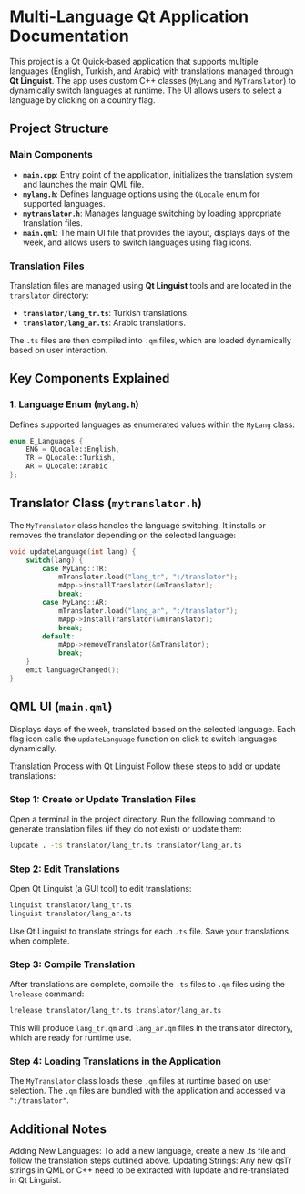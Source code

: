 # Multi-Language Qt Application Documentation

This project is a Qt Quick-based application that supports multiple languages (English, Turkish, and Arabic) with translations managed through **Qt Linguist**. The app uses custom C++ classes (`MyLang` and `MyTranslator`) to dynamically switch languages at runtime. The UI allows users to select a language by clicking on a country flag.

## Project Structure

### Main Components

- **`main.cpp`**: Entry point of the application, initializes the translation system and launches the main QML file.
- **`mylang.h`**: Defines language options using the `QLocale` enum for supported languages.
- **`mytranslator.h`**: Manages language switching by loading appropriate translation files.
- **`main.qml`**: The main UI file that provides the layout, displays days of the week, and allows users to switch languages using flag icons.

### Translation Files

Translation files are managed using **Qt Linguist** tools and are located in the `translator` directory:
- **`translator/lang_tr.ts`**: Turkish translations.
- **`translator/lang_ar.ts`**: Arabic translations.

The `.ts` files are then compiled into `.qm` files, which are loaded dynamically based on user interaction.

## Key Components Explained

### 1. Language Enum (`mylang.h`)

Defines supported languages as enumerated values within the `MyLang` class:
```cpp
enum E_Languages {
    ENG = QLocale::English,
    TR = QLocale::Turkish,
    AR = QLocale::Arabic
};

```

## Translator Class (`mytranslator.h`)
The `MyTranslator` class handles the language switching. It installs or removes the translator depending on the selected language:
```cpp
void updateLanguage(int lang) {
    switch(lang) {
        case MyLang::TR:
            mTranslator.load("lang_tr", ":/translator");
            mApp->installTranslator(&mTranslator);
            break;
        case MyLang::AR:
            mTranslator.load("lang_ar", ":/translator");
            mApp->installTranslator(&mTranslator);
            break;
        default:
            mApp->removeTranslator(&mTranslator);
            break;
    }
    emit languageChanged();
}

```


## QML UI (`main.qml`)
Displays days of the week, translated based on the selected language. Each flag icon calls the `updateLanguage` function on click to switch languages dynamically.

Translation Process with Qt Linguist
Follow these steps to add or update translations:

### Step 1: Create or Update Translation Files
Open a terminal in the project directory.
Run the following command to generate translation files (if they do not exist) or update them:

```bash
lupdate . -ts translator/lang_tr.ts translator/lang_ar.ts
```

### Step 2: Edit Translations

Open Qt Linguist (a GUI tool) to edit translations:

```bash
linguist translator/lang_tr.ts
linguist translator/lang_ar.ts
```


Use Qt Linguist to translate strings for each `.ts` file. Save your translations when complete.


### Step 3: Compile Translation
After translations are complete, compile the `.ts` files to `.qm` files using the `lrelease` command:
```bash
lrelease translator/lang_tr.ts translator/lang_ar.ts
```
This will produce `lang_tr.qm` and `lang_ar.qm` files in the translator directory, which are ready for runtime use.


### Step 4: Loading Translations in the Application
The `MyTranslator` class loads these `.qm` files at runtime based on user selection. The `.qm` files are bundled with the application and accessed via `":/translator"`.

## Additional Notes
Adding New Languages: To add a new language, create a new .ts file and follow the translation steps outlined above.
Updating Strings: Any new qsTr strings in QML or C++ need to be extracted with lupdate and re-translated in Qt Linguist.
